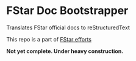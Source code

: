 # FStar Doc Bootstrapper

Translates FStar official docs to reStructuredText

This repo is a part of [FStar efforts](https://github.com/0xaryan/FStar)

**Not yet complete. Under heavy construction.**